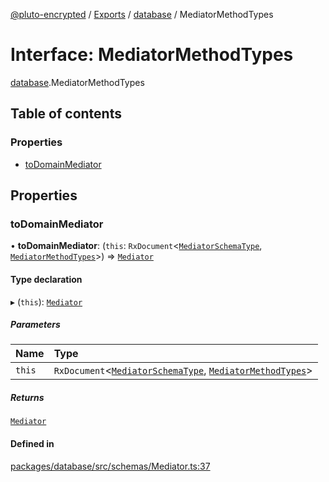 [@pluto-encrypted](../README.md) / [Exports](../modules.md) / [database](../modules/database.md) / MediatorMethodTypes

# Interface: MediatorMethodTypes

[database](../modules/database.md).MediatorMethodTypes

## Table of contents

### Properties

- [toDomainMediator](database.MediatorMethodTypes.md#todomainmediator)

## Properties

### toDomainMediator

• **toDomainMediator**: (`this`: `RxDocument`\<[`MediatorSchemaType`](database.MediatorSchemaType.md), [`MediatorMethodTypes`](database.MediatorMethodTypes.md)\>) => [`Mediator`](database.WALLET_SDK_DOMAIN.Mediator.md)

#### Type declaration

▸ (`this`): [`Mediator`](database.WALLET_SDK_DOMAIN.Mediator.md)

##### Parameters

| Name | Type |
| :------ | :------ |
| `this` | `RxDocument`\<[`MediatorSchemaType`](database.MediatorSchemaType.md), [`MediatorMethodTypes`](database.MediatorMethodTypes.md)\> |

##### Returns

[`Mediator`](database.WALLET_SDK_DOMAIN.Mediator.md)

#### Defined in

[packages/database/src/schemas/Mediator.ts:37](https://github.com/atala-community-projects/pluto-encrypted/blob/f4fe0b5/packages/database/src/schemas/Mediator.ts#L37)

